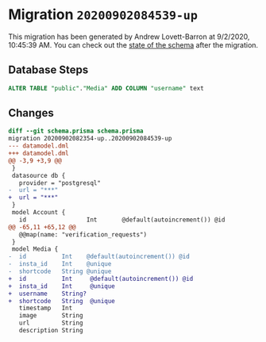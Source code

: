 # Migration `20200902084539-up`

This migration has been generated by Andrew Lovett-Barron at 9/2/2020, 10:45:39 AM.
You can check out the [state of the schema](./schema.prisma) after the migration.

## Database Steps

```sql
ALTER TABLE "public"."Media" ADD COLUMN "username" text   
```

## Changes

```diff
diff --git schema.prisma schema.prisma
migration 20200902082354-up..20200902084539-up
--- datamodel.dml
+++ datamodel.dml
@@ -3,9 +3,9 @@
 }
 datasource db {
   provider = "postgresql"
-  url = "***"
+  url = "***"
 }
 model Account {
   id                 Int       @default(autoincrement()) @id
@@ -65,11 +65,12 @@
   @@map(name: "verification_requests")
 }
 model Media {
-  id          Int    @default(autoincrement()) @id
-  insta_id    Int    @unique
-  shortcode   String @unique
+  id          Int     @default(autoincrement()) @id
+  insta_id    Int     @unique
+  username    String?
+  shortcode   String  @unique
   timestamp   Int
   image       String
   url         String
   description String
```


